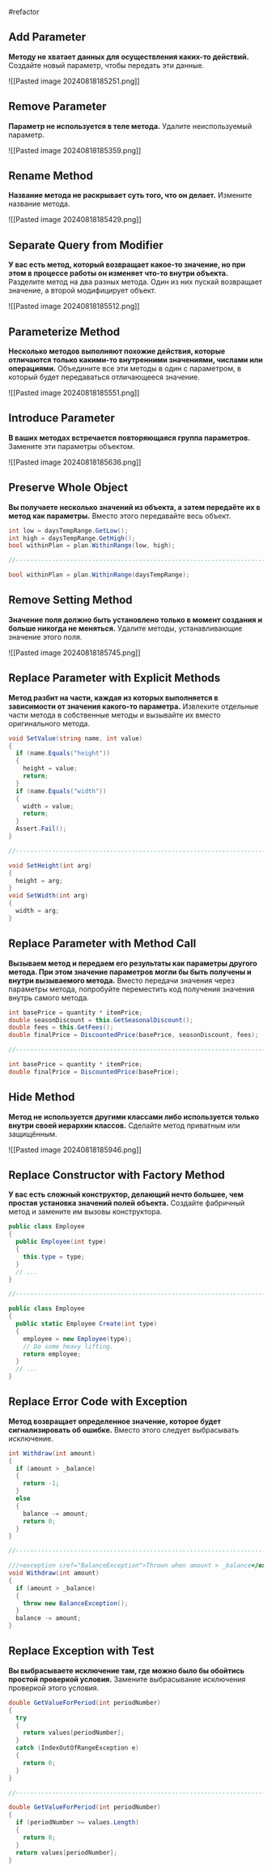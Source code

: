 #refactor
## Add Parameter
**Методу не хватает данных для осуществления каких-то действий.**
Создайте новый параметр, чтобы передать эти данные.

![[Pasted image 20240818185251.png]]

## Remove Parameter
**Параметр не используется в теле метода.**
Удалите неиспользуемый параметр.

![[Pasted image 20240818185359.png]]

## Rename Method
**Название метода не раскрывает суть того, что он делает.**
Измените название метода.

![[Pasted image 20240818185429.png]]

## Separate Query from Modifier
**У вас есть метод, который возвращает какое-то значение, но при этом в процессе работы он изменяет что-то внутри объекта.**
Разделите метод на два разных метода. Один из них пускай возвращает значение, а второй модифицирует объект.

![[Pasted image 20240818185512.png]]

## Parameterize Method
**Несколько методов выполняют похожие действия, которые отличаются только какими-то внутренними значениями, числами или операциями.**
Объедините все эти методы в один с параметром, в который будет передаваться отличающееся значение.

![[Pasted image 20240818185551.png]]

## Introduce Parameter 
**В ваших методах встречается повторяющаяся группа параметров.**
Замените эти параметры объектом.

![[Pasted image 20240818185636.png]]

## Preserve Whole Object
**Вы получаете несколько значений из объекта, а затем передаёте их в метод как параметры.**
Вместо этого передавайте весь объект.
```cs
int low = daysTempRange.GetLow();
int high = daysTempRange.GetHigh();
bool withinPlan = plan.WithinRange(low, high);

//------------------------------------------------------------------------

bool withinPlan = plan.WithinRange(daysTempRange);
```

## Remove Setting Method
**Значение поля должно быть установлено только в момент создания и больше никогда не меняться.**
Удалите методы, устанавливающие значение этого поля.

![[Pasted image 20240818185745.png]]

## Replace Parameter with Explicit Methods
**Метод разбит на части, каждая из которых выполняется в зависимости от значения какого-то параметра.**
Извлеките отдельные части метода в собственные методы и вызывайте их вместо оригинального метода.

```cs
void SetValue(string name, int value) 
{
  if (name.Equals("height")) 
  {
    height = value;
    return;
  }
  if (name.Equals("width")) 
  {
    width = value;
    return;
  }
  Assert.Fail();
}

//------------------------------------------------------------------------

void SetHeight(int arg) 
{
  height = arg;
}
void SetWidth(int arg) 
{
  width = arg;
}
```

## Replace Parameter with Method Call
**Вызываем метод и передаем его результаты как параметры другого метода. При этом значение параметров могли бы быть получены и внутри вызываемого метода.**
Вместо передачи значения через параметры метода, попробуйте переместить код получения значения внутрь самого метода.

```cs
int basePrice = quantity * itemPrice;
double seasonDiscount = this.GetSeasonalDiscount();
double fees = this.GetFees();
double finalPrice = DiscountedPrice(basePrice, seasonDiscount, fees);

//------------------------------------------------------------------------

int basePrice = quantity * itemPrice;
double finalPrice = DiscountedPrice(basePrice);
```

## Hide Method
**Метод не используется другими классами либо используется только внутри своей иерархии классов.**
Сделайте метод приватным или защищённым.

![[Pasted image 20240818185946.png]]

## Replace Constructor with Factory Method
**У вас есть сложный конструктор, делающий нечто большее, чем простая установка значений полей объекта.**
Создайте фабричный метод и замените им вызовы конструктора.
```cs
public class Employee 
{
  public Employee(int type) 
  {
    this.type = type;
  }
  // ...
}

//------------------------------------------------------------------------

public class Employee
{
  public static Employee Create(int type)
  {
    employee = new Employee(type);
    // Do some heavy lifting.
    return employee;
  }
  // ...
}
```

## Replace Error Code with Exception
**Метод возвращает определенное значение, которое будет сигнализировать об ошибке.**
Вместо этого следует выбрасывать исключение.
```cs
int Withdraw(int amount) 
{
  if (amount > _balance) 
  {
    return -1;
  }
  else 
  {
    balance -= amount;
    return 0;
  }
}

//------------------------------------------------------------------------

///<exception cref="BalanceException">Thrown when amount > _balance</exception>
void Withdraw(int amount)
{
  if (amount > _balance) 
  {
    throw new BalanceException();
  }
  balance -= amount;
}
```

## Replace Exception with Test
**Вы выбрасываете исключение там, где можно было бы обойтись простой проверкой условия.**
Замените выбрасывание исключения проверкой этого условия.
```cs
double GetValueForPeriod(int periodNumber) 
{
  try 
  {
    return values[periodNumber];
  } 
  catch (IndexOutOfRangeException e) 
  {
    return 0;
  }
}

//------------------------------------------------------------------------

double GetValueForPeriod(int periodNumber) 
{
  if (periodNumber >= values.Length) 
  {
    return 0;
  }
  return values[periodNumber];
}
```